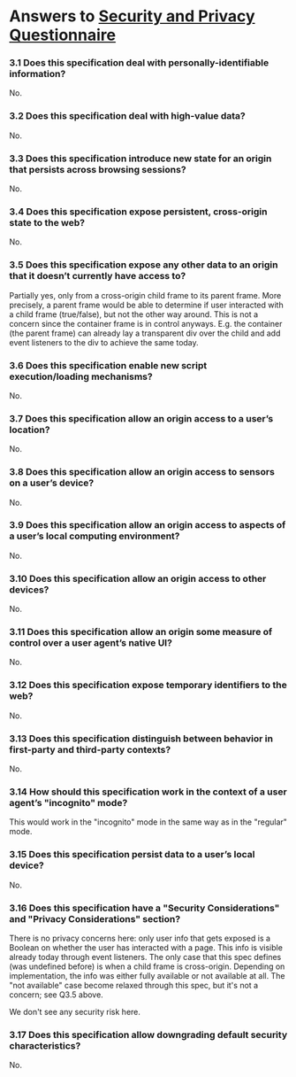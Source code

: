 # Answers to [Security and Privacy Questionnaire](https://www.w3.org/TR/security-privacy-questionnaire/)

### 3.1 Does this specification deal with personally-identifiable information?

No.


### 3.2 Does this specification deal with high-value data?

No.


### 3.3 Does this specification introduce new state for an origin that persists across browsing sessions?

No.


### 3.4 Does this specification expose persistent, cross-origin state to the web?

No.


### 3.5 Does this specification expose any other data to an origin that it doesn’t currently have access to?

Partially yes, only from a cross-origin child frame to its parent frame.  More
precisely, a parent frame would be able to determine if user interacted with a
child frame (true/false), but not the other way around.  This is not a concern
since the container frame is in control anyways.  E.g. the container (the parent
frame) can already lay a transparent div over the child and add event listeners
to the div to achieve the same today.


### 3.6 Does this specification enable new script execution/loading mechanisms?

No.


### 3.7 Does this specification allow an origin access to a user’s location?

No.


### 3.8 Does this specification allow an origin access to sensors on a user’s device?

No.


### 3.9 Does this specification allow an origin access to aspects of a user’s local computing environment?

No.


### 3.10 Does this specification allow an origin access to other devices?

No.


### 3.11 Does this specification allow an origin some measure of control over a user agent’s native UI?

No.


### 3.12 Does this specification expose temporary identifiers to the web?

No.


### 3.13 Does this specification distinguish between behavior in first-party and third-party contexts?

No.


### 3.14 How should this specification work in the context of a user agent’s "incognito" mode?

This would work in the "incognito" mode in the same way as in the "regular" mode.


### 3.15 Does this specification persist data to a user’s local device?

No.


### 3.16 Does this specification have a "Security Considerations" and "Privacy Considerations" section?

There is no privacy concerns here: only user info that gets exposed is a Boolean
on whether the user has interacted with a page.  This info is visible already
today through event listeners.  The only case that this spec defines (was
undefined before) is when a child frame is cross-origin.  Depending on
implementation, the info was either fully available or not available at all.
The "not available" case become relaxed through this spec, but it's not a
concern; see Q3.5 above.

We don't see any security risk here.


### 3.17 Does this specification allow downgrading default security characteristics?

No.

